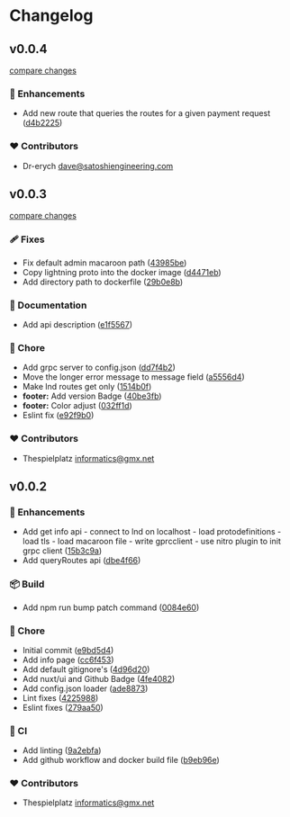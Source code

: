 # Changelog


## v0.0.4

[compare changes](https://github.com/Satoshi-Engineering/volt-vault/compare/v0.0.3...v0.0.4)

### 🚀 Enhancements

- Add new route that queries the routes for a given payment request ([d4b2225](https://github.com/Satoshi-Engineering/volt-vault/commit/d4b2225))

### ❤️ Contributors

- Dr-erych <dave@satoshiengineering.com>

## v0.0.3

[compare changes](https://github.com/Satoshi-Engineering/volt-vault/compare/v0.0.2...v0.0.3)

### 🩹 Fixes

- Fix default admin macaroon path ([43985be](https://github.com/Satoshi-Engineering/volt-vault/commit/43985be))
- Copy lightning proto into the docker image ([d4471eb](https://github.com/Satoshi-Engineering/volt-vault/commit/d4471eb))
- Add directory path to dockerfile ([29b0e8b](https://github.com/Satoshi-Engineering/volt-vault/commit/29b0e8b))

### 📖 Documentation

- Add api description ([e1f5567](https://github.com/Satoshi-Engineering/volt-vault/commit/e1f5567))

### 🏡 Chore

- Add grpc server to config.json ([dd7f4b2](https://github.com/Satoshi-Engineering/volt-vault/commit/dd7f4b2))
- Move the longer error message to message field ([a5556d4](https://github.com/Satoshi-Engineering/volt-vault/commit/a5556d4))
- Make lnd routes get only ([1514b0f](https://github.com/Satoshi-Engineering/volt-vault/commit/1514b0f))
- **footer:** Add version Badge ([40be3fb](https://github.com/Satoshi-Engineering/volt-vault/commit/40be3fb))
- **footer:** Color adjust ([032ff1d](https://github.com/Satoshi-Engineering/volt-vault/commit/032ff1d))
- Eslint fix ([e92f9b0](https://github.com/Satoshi-Engineering/volt-vault/commit/e92f9b0))

### ❤️ Contributors

- Thespielplatz <informatics@gmx.net>

## v0.0.2


### 🚀 Enhancements

- Add get info api - connect to lnd on localhost - load protodefinitions - load tls - load macaroon file - write gprcclient - use nitro plugin to init grpc client ([15b3c9a](https://github.com/Satoshi-Engineering/volt-vault/commit/15b3c9a))
- Add queryRoutes api ([dbe4f66](https://github.com/Satoshi-Engineering/volt-vault/commit/dbe4f66))

### 📦 Build

- Add npm run bump patch command ([0084e60](https://github.com/Satoshi-Engineering/volt-vault/commit/0084e60))

### 🏡 Chore

- Initial commit ([e9bd5d4](https://github.com/Satoshi-Engineering/volt-vault/commit/e9bd5d4))
- Add info page ([cc6f453](https://github.com/Satoshi-Engineering/volt-vault/commit/cc6f453))
- Add default gitignore's ([4d96d20](https://github.com/Satoshi-Engineering/volt-vault/commit/4d96d20))
- Add nuxt/ui and Github Badge ([4fe4082](https://github.com/Satoshi-Engineering/volt-vault/commit/4fe4082))
- Add config.json loader ([ade8873](https://github.com/Satoshi-Engineering/volt-vault/commit/ade8873))
- Lint fixes ([4225988](https://github.com/Satoshi-Engineering/volt-vault/commit/4225988))
- Eslint fixes ([279aa50](https://github.com/Satoshi-Engineering/volt-vault/commit/279aa50))

### 🤖 CI

- Add linting ([9a2ebfa](https://github.com/Satoshi-Engineering/volt-vault/commit/9a2ebfa))
- Add github workflow and docker build file ([b9eb96e](https://github.com/Satoshi-Engineering/volt-vault/commit/b9eb96e))

### ❤️ Contributors

- Thespielplatz <informatics@gmx.net>

